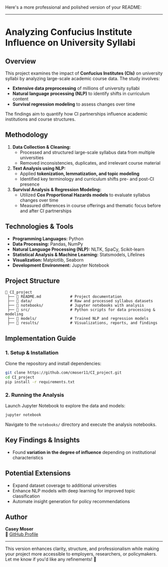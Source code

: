 Here's a more professional and polished version of your README:  

---

# **Analyzing Confucius Institute Influence on University Syllabi**  

## **Overview**  
This project examines the impact of **Confucius Institutes (CIs)** on university syllabi by analyzing large-scale academic course data. The study involves:  
- **Extensive data preprocessing** of millions of university syllabi  
- **Natural language processing (NLP)** to identify shifts in curriculum content  
- **Survival regression modeling** to assess changes over time  

The findings aim to quantify how CI partnerships influence academic institutions and course structures.  

## **Methodology**  
1. **Data Collection & Cleaning:**  
   - Processed and structured large-scale syllabus data from multiple universities  
   - Removed inconsistencies, duplicates, and irrelevant course material  
2. **Text Analysis using NLP:**  
   - Applied **tokenization, lemmatization, and topic modeling**  
   - Identified key terminology and curriculum shifts pre- and post-CI presence  
3. **Survival Analysis & Regression Modeling:**  
   - Utilized **Cox Proportional Hazards models** to evaluate syllabus changes over time  
   - Measured differences in course offerings and thematic focus before and after CI partnerships  

## **Technologies & Tools**  
- **Programming Languages:** Python  
- **Data Processing:** Pandas, NumPy  
- **Natural Language Processing (NLP):** NLTK, SpaCy, Scikit-learn  
- **Statistical Analysis & Machine Learning:** Statsmodels, Lifelines  
- **Visualization:** Matplotlib, Seaborn  
- **Development Environment:** Jupyter Notebook  

## **Project Structure**  
```
📂 CI_project  
 ├── 📄 README.md             # Project documentation  
 ├── 📂 data/                 # Raw and processed syllabus datasets  
 ├── 📂 notebooks/            # Jupyter notebooks with analysis  
 ├── 📂 src/                  # Python scripts for data processing & modeling  
 ├── 📂 models/               # Trained NLP and regression models  
 ├── 📂 results/              # Visualizations, reports, and findings  
```

## **Implementation Guide**  
### **1. Setup & Installation**  
Clone the repository and install dependencies:  
```bash
git clone https://github.com/cmoser11/CI_project.git  
cd CI_project  
pip install -r requirements.txt  
```  

### **2. Running the Analysis**  
Launch Jupyter Notebook to explore the data and models:  
```bash
jupyter notebook  
```  
Navigate to the `notebooks/` directory and execute the analysis notebooks.

## **Key Findings & Insights**  
- Found **variation in the degree of influence** depending on institutional characteristics  

## **Potential Extensions**  
- Expand dataset coverage to additional universities  
- Enhance NLP models with deep learning for improved topic classification  
- Automate insight generation for policy recommendations  

## **Author**  
**Casey Moser**  
📂 [GitHub Profile](https://github.com/cmoser11)  

---

This version enhances clarity, structure, and professionalism while making your project more accessible to employers, researchers, or policymakers. Let me know if you'd like any refinements! 🚀
